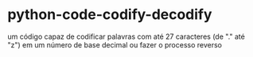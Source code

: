 # python-code-codify-decodify
um código capaz de codificar palavras com até 27 caracteres (de "." até "z") em um número de base decimal ou fazer o processo reverso
